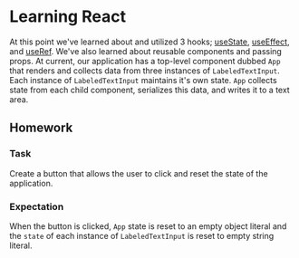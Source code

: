 # Learning React

At this point we've learned about and utilized 3 hooks; [useState](https://reactjs.org/docs/hooks-reference.html#usestate), [useEffect](https://reactjs.org/docs/hooks-reference.html#useeffect), and [useRef](https://reactjs.org/docs/hooks-reference.html#useref). We've also learned about reusable components and passing props. At current, our application has a top-level component dubbed `App` that renders and collects data from three instances of `LabeledTextInput`. Each instance of `LabeledTextInput` maintains it's own state. `App` collects state from each child component, serializes this data, and writes it to a text area.

## Homework
### Task
Create a button that allows the user to click and reset the state of the application.

### Expectation
When the button is clicked, `App` state is reset to an empty object literal and the `state` of each instance of `LabeledTextInput` is reset to empty string literal.